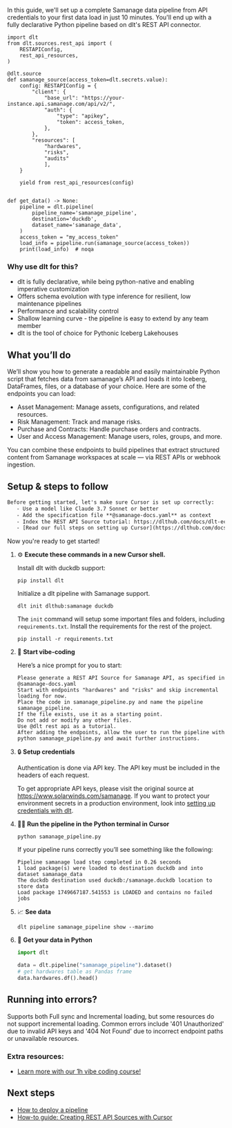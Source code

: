 In this guide, we'll set up a complete Samanage data pipeline from API credentials to your first data load in just 10 minutes. You'll end up with a fully declarative Python pipeline based on dlt's REST API connector.

```python-outcome
import dlt
from dlt.sources.rest_api import (
    RESTAPIConfig,
    rest_api_resources,
)

@dlt.source
def samanage_source(access_token=dlt.secrets.value):
    config: RESTAPIConfig = {
        "client": {
            "base_url": "https://your-instance.api.samanage.com/api/v2/",
            "auth": {
                "type": "apikey",
                "token": access_token,
            },
        },
        "resources": [
            "hardwares",
            "risks",
            "audits"
            ],
    }

    yield from rest_api_resources(config)


def get_data() -> None:
    pipeline = dlt.pipeline(
        pipeline_name='samanage_pipeline',
        destination='duckdb',
        dataset_name='samanage_data', 
    )
    access_token = "my_access_token"
    load_info = pipeline.run(samanage_source(access_token))
    print(load_info)  # noqa
```

### Why use dlt for this?

- dlt is fully declarative, while being python-native and enabling imperative customization
- Offers schema evolution with type inference for resilient, low maintenance pipelines
- Performance and scalability control
- Shallow learning curve - the pipeline is easy to extend by any team member
- dlt is the tool of choice for Pythonic Iceberg Lakehouses

## What you’ll do

We’ll show you how to generate a readable and easily maintainable Python script that fetches data from samanage’s API and loads it into Iceberg, DataFrames, files, or a database of your choice. Here are some of the endpoints you can load:

- Asset Management: Manage assets, configurations, and related resources.
- Risk Management: Track and manage risks.
- Purchase and Contracts: Handle purchase orders and contracts.
- User and Access Management: Manage users, roles, groups, and more.

You can combine these endpoints to build pipelines that extract structured content from Samanage workspaces at scale — via REST APIs or webhook ingestion.

## Setup & steps to follow

```default
Before getting started, let's make sure Cursor is set up correctly:
   - Use a model like Claude 3.7 Sonnet or better
   - Add the specification file **@samanage-docs.yaml** as context
   - Index the REST API Source tutorial: https://dlthub.com/docs/dlt-ecosystem/verified-sources/rest_api/ and add it to context as **@dlt rest api**
   - [Read our full steps on setting up Cursor](https://dlthub.com/docs/dlt-ecosystem/llm-tooling/cursor-restapi#23-configuring-cursor-with-documentation)
```

Now you're ready to get started! 

1. ⚙️ **Execute these commands in a new Cursor shell.**
    
    Install dlt with duckdb support:
    ```shell
    pip install dlt
    ```

    Initialize a dlt pipeline with Samanage support.
    ```shell
    dlt init dlthub:samanage duckdb
    ```

    The `init` command will setup some important files and folders, including `requirements.txt`. Install the requirements for the rest of the project.
    ```shell
    pip install -r requirements.txt
    ```
    
2. 🤠 **Start vibe-coding**
    
    Here’s a nice prompt for you to start: 
    
    ```prompt
    Please generate a REST API Source for Samanage API, as specified in @samanage-docs.yaml 
    Start with endpoints "hardwares" and "risks" and skip incremental loading for now. 
    Place the code in samanage_pipeline.py and name the pipeline samanage_pipeline. 
    If the file exists, use it as a starting point. 
    Do not add or modify any other files. 
    Use @dlt rest api as a tutorial. 
    After adding the endpoints, allow the user to run the pipeline with python samanage_pipeline.py and await further instructions.
    ```

    
3. 🔒 **Setup credentials** 
    
    Authentication is done via API key. The API key must be included in the headers of each request.
    
    To get appropriate API keys, please visit the original source at https://www.solarwinds.com/samanage.
    If you want to protect your environment secrets in a production environment, look into [setting up credentials with dlt](https://dlthub.com/docs/walkthroughs/add_credentials).
    
4. 🏃‍♀️ **Run the pipeline in the Python terminal in Cursor**
    
    ```shell
    python samanage_pipeline.py
    ```
    
    If your pipeline runs correctly you’ll see something like the following:
    
    ```shell
    Pipeline samanage load step completed in 0.26 seconds
    1 load package(s) were loaded to destination duckdb and into dataset samanage_data
    The duckdb destination used duckdb:/samanage.duckdb location to store data
    Load package 1749667187.541553 is LOADED and contains no failed jobs
    ```
    
5. 📈 **See data**
    
    ```shell
    dlt pipeline samanage_pipeline show --marimo
    ```
    
6. 🐍 **Get your data in Python**
    
    ```python
    import dlt

   data = dlt.pipeline("samanage_pipeline").dataset()
   # get hardwares table as Pandas frame
   data.hardwares.df().head()
    ```

## Running into errors?

Supports both Full sync and Incremental loading, but some resources do not support incremental loading. Common errors include '401 Unauthorized' due to invalid API keys and '404 Not Found' due to incorrect endpoint paths or unavailable resources.

### Extra resources:

- [Learn more with our 1h vibe coding course!](https://www.youtube.com/watch?v=GGid70rnJuM)

## Next steps

- [How to deploy a pipeline](https://dlthub.com/docs/walkthroughs/deploy-a-pipeline)
- [How-to guide: Creating REST API Sources with Cursor](https://dlthub.com/docs/dlt-ecosystem/llm-tooling/cursor-restapi)